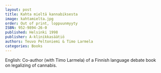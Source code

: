 ```yaml
---
layout: post
title: Kahta mieltä kannabiksesta
image: kahtamielta.jpg
order: Out of print, loppuunmyyty
ISBN: 952-9894-26-0
published: Helsinki 1998
publisher: A-klinikkasäätiö
authors: Teuvo Peltoniemi & Timo Larmela
categories: Books
---
```

English: Co-author (with Timo Larmela) of a Finnish language debate book on legalizing of cannabis.

